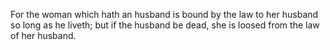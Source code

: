 For the woman which hath an husband is bound by the law to her husband so long as he liveth; but if the husband be dead, she is loosed from the law of her husband.
